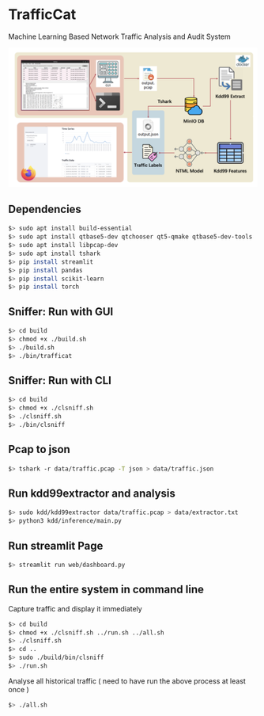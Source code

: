 # TrafficCat

Machine Learning Based Network Traffic Analysis and Audit System

![flowchart](./demo/flowchart.png)

## Dependencies

```bash
$> sudo apt install build-essential
$> sudo apt install qtbase5-dev qtchooser qt5-qmake qtbase5-dev-tools
$> sudo apt install libpcap-dev
$> sudo apt install tshark
$> pip install streamlit
$> pip install pandas
$> pip install scikit-learn
$> pip install torch
```

## Sniffer: Run with GUI

```bash
$> cd build
$> chmod +x ./build.sh
$> ./build.sh
$> ./bin/trafficat
```

## Sniffer: Run with CLI

```bash
$> cd build
$> chmod +x ./clsniff.sh
$> ./clsniff.sh
$> ./bin/clsniff
```

## Pcap to json

```bash
$> tshark -r data/traffic.pcap -T json > data/traffic.json
```

## Run kdd99extractor and analysis

```bash
$> sudo kdd/kdd99extractor data/traffic.pcap > data/extractor.txt
$> python3 kdd/inference/main.py
```

## Run streamlit Page

```bash
$> streamlit run web/dashboard.py
```

## Run the entire system in command line

Capture traffic and display it immediately

```bash
$> cd build
$> chmod +x ./clsniff.sh ../run.sh ../all.sh
$> ./clsniff.sh
$> cd ..
$> sudo ./build/bin/clsniff
$> ./run.sh
```

Analyse all historical traffic ( need to have run the above process at least once )

```bash
$> ./all.sh
```
